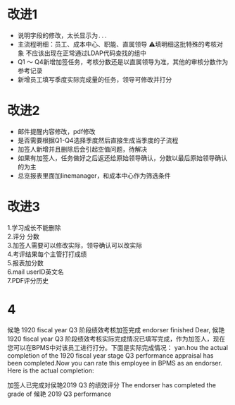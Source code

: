 # 改进1    
- 说明字段的修改，太长显示为`...`
- 主流程明细：员工、成本中心、职能、直属领导 ⚠️填明细这批特殊的考核对象 不应该出现在正常通过LDAP代码查找的组中
- Q1 ～ Q4新增加签任务，考核分数还是以直属领导为准，其他的审核分数作为参考记录
- 新增员工填写季度实际完成量的任务，领导可修改并打分

# 改进2
- 邮件提醒内容修改，pdf修改
- 是否需要根据Q1-Q4选择季度然后直接生成当季度的子流程
- 加签人新增并且删除后会引起空值问题，待解决
- 如果有加签人，任务做好之后返还给原始领导确认，分数以最后原始领导确认的为主
- 总览报表里面加linemanager，和成本中心作为筛选条件

# 改进3
1.学习成长不能删除    
2.评分 分数    
3.加签人需要可以修改实际，领导确认可以改实际    
4.考评结果每个主管打打成绩    
5.报表加分数    
6.mail userID英文名    
7.PDF评分历史

# 4    
 候艳 1920 fiscal year Q3  阶段绩效考核加签完成 endorser finished
Dear,
候艳 1920 fiscal year Q3 阶段绩效考核实际完成情况已填写完成，作为加签人，现在您可以在BPMS中对该员工进行打分。下面是实际完成情况： 
yan.hou the actual completion of the 1920 fiscal year stage Q3 performance appraisal has been completed.Now you can rate this employee in BPMS as an endorser. Here is the actual completion:


加签人已完成对侯艳2019 Q3 的绩效评分 The endorser has completed the grade of 候艳 2019 Q3 performance